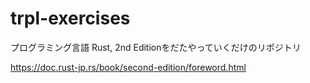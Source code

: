 # trpl-exercises
プログラミング言語 Rust, 2nd Editionをだたやっていくだけのリポジトリ

https://doc.rust-jp.rs/book/second-edition/foreword.html

